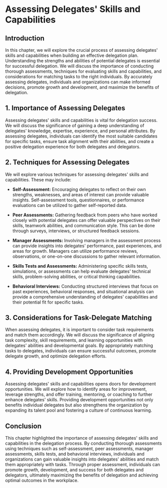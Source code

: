 Assessing Delegates' Skills and Capabilities
=======================================================

**Introduction**
----------------

In this chapter, we will explore the crucial process of assessing delegates' skills and capabilities when building an effective delegation plan. Understanding the strengths and abilities of potential delegates is essential for successful delegation. We will discuss the importance of conducting thorough assessments, techniques for evaluating skills and capabilities, and considerations for matching tasks to the right individuals. By accurately assessing delegates, individuals and organizations can make informed decisions, promote growth and development, and maximize the benefits of delegation.

**1. Importance of Assessing Delegates**
----------------------------------------

Assessing delegates' skills and capabilities is vital for delegation success. We will discuss the significance of gaining a deep understanding of delegates' knowledge, expertise, experience, and personal attributes. By assessing delegates, individuals can identify the most suitable candidates for specific tasks, ensure task alignment with their abilities, and create a positive delegation experience for both delegates and delegators.

**2. Techniques for Assessing Delegates**
-----------------------------------------

We will explore various techniques for assessing delegates' skills and capabilities. These may include:

* **Self-Assessment:** Encouraging delegates to reflect on their own strengths, weaknesses, and areas of interest can provide valuable insights. Self-assessment tools, questionnaires, or performance evaluations can be utilized to gather self-reported data.

* **Peer Assessments:** Gathering feedback from peers who have worked closely with potential delegates can offer valuable perspectives on their skills, teamwork abilities, and communication style. This can be done through surveys, interviews, or structured feedback sessions.

* **Manager Assessments:** Involving managers in the assessment process can provide insights into delegates' performance, past experiences, and areas for growth. Managers can utilize performance reviews, observations, or one-on-one discussions to gather relevant information.

* **Skills Tests and Assessments:** Administering specific skills tests, simulations, or assessments can help evaluate delegates' technical skills, problem-solving abilities, or critical thinking capabilities.

* **Behavioral Interviews:** Conducting structured interviews that focus on past experiences, behavioral responses, and situational analysis can provide a comprehensive understanding of delegates' capabilities and their potential fit for specific tasks.

**3. Considerations for Task-Delegate Matching**
------------------------------------------------

When assessing delegates, it is important to consider task requirements and match them accordingly. We will discuss the significance of aligning task complexity, skill requirements, and learning opportunities with delegates' abilities and developmental goals. By appropriately matching tasks to delegates, individuals can ensure successful outcomes, promote delegate growth, and optimize delegation efforts.

**4. Providing Development Opportunities**
------------------------------------------

Assessing delegates' skills and capabilities opens doors for development opportunities. We will explore how to identify areas for improvement, leverage strengths, and offer training, mentoring, or coaching to further enhance delegates' skills. Providing development opportunities not only benefits individual delegates but also strengthens the organization by expanding its talent pool and fostering a culture of continuous learning.

**Conclusion**
--------------

This chapter highlighted the importance of assessing delegates' skills and capabilities in the delegation process. By conducting thorough assessments using techniques such as self-assessment, peer assessments, manager assessments, skills tests, and behavioral interviews, individuals and organizations can gain valuable insights into delegates' abilities and match them appropriately with tasks. Through proper assessment, individuals can promote growth, development, and success for both delegates and delegators, ultimately maximizing the benefits of delegation and achieving optimal outcomes in the workplace.
